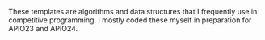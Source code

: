 These templates are algorithms and data structures that I frequently use in competitive programming. 
I mostly coded these myself in preparation for APIO23 and APIO24.
